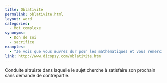 ```yaml
---
title: Oblativité
permalink: oblativite.html
layout: word
categories:
  - Mot complexe
synonyms:
  - Don de soi
  - sacrifice
examples:
  - "Je vois que vous œuvrez dur pour les mathématiques et vous remercie de votre totale obédience (et oblativité) pour la chose."
link: http://www.dicopsy.com/oblativite.htm
---
```


Conduite altruiste dans laquelle le sujet cherche à satisfaire son prochain sans demande de contrepartie.

